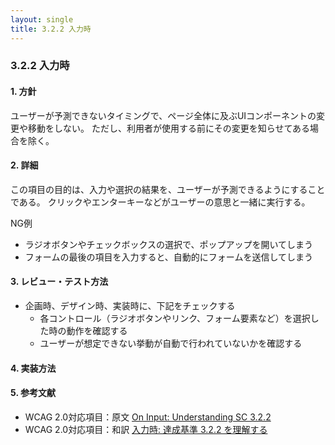 ```yaml
---
layout: single
title: 3.2.2 入力時
---
```


### 3.2.2 入力時

#### 1. 方針

ユーザーが予測できないタイミングで、ページ全体に及ぶUIコンポーネントの変更や移動をしない。
ただし、利用者が使用する前にその変更を知らせてある場合を除く。

#### 2. 詳細

この項目の目的は、入力や選択の結果を、ユーザーが予測できるようにすることである。
クリックやエンターキーなどがユーザーの意思と一緒に実行する。

NG例
- ラジオボタンやチェックボックスの選択で、ポップアップを開いてしまう
- フォームの最後の項目を入力すると、自動的にフォームを送信してしまう


#### 3. レビュー・テスト方法

- 企画時、デザイン時、実装時に、下記をチェックする
  - 各コントロール（ラジオボタンやリンク、フォーム要素など）を選択した時の動作を確認する
  - ユーザーが想定できない挙動が自動で行われていないかを確認する

#### 4. 実装方法

#### 5. 参考文献
- WCAG 2.0対応項目：原文 [On Input: Understanding SC 3.2.2](https://www.w3.org/TR/UNDERSTANDING-WCAG20/consistent-behavior-unpredictable-change.html)
- WCAG 2.0対応項目：和訳 [入力時: 達成基準 3.2.2 を理解する](http://waic.jp/docs/UNDERSTANDING-WCAG20/consistent-behavior-unpredictable-change.html)

